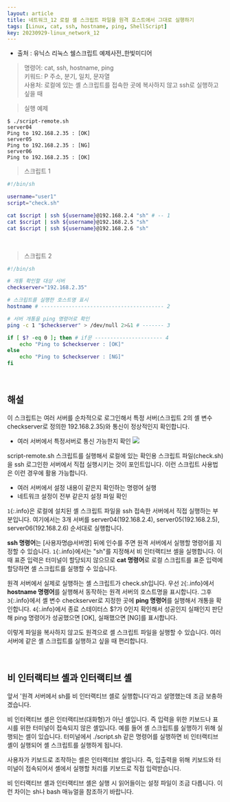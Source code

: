 ```yaml
---
layout: article
title: 네트워크_12 로컬 셸 스크립트 파일을 원격 호스트에서 그대로 실행하기
tags: [Linux, cat, ssh, hostname, ping, ShellScript]
key: 20230929-linux_network_12
---
```


- 출처 : 유닉스 리눅스 쉘스크립트 예제사전_한빛미디어

> 명령어: cat, ssh, hostname, ping  
> 키워드: P 주소, 분기, 일치, 문자열   
> 사용처: 로컬에 있는 셸 스크립트를 접속한 곳에 복사하지 않고 ssh로 실행하고 싶을 때  

> 실행 예제  

```
$ ./script-remote.sh
server04
Ping to 192.168.2.35 : [OK]
server05
Ping to 192.168.2.35 : [NG]
server06
Ping to 192.168.2.35 : [OK]
```

> 스크립트 1

```bash
#!/bin/sh

username="user1"
script="check.sh"

cat $script | ssh ${username}@192.168.2.4 "sh" # -- 1
cat $script | ssh ${username}@192.168.2.5 "sh"
cat $script | ssh ${username}@192.168.2.6 "sh"
```

&nbsp;

> 스크립트 2

```bash
#!/bin/sh

# 개통 확인할 대상 서버
checkserver="192.168.2.35"

# 스크립트를 실행한 호스트명 표시
hostname # ---------------------------------------- 2

# 서버 개통을 ping 명령어로 확인
ping -c 1 "$checkserver" > /dev/null 2>&1 # ------- 3

if [ $? -eq 0 ]; then # if문 ---------------------- 4
    echo "Ping to $checkserver : [OK]"
else
    echo "Ping to $checkserver : [NG]"
fi
```

&nbsp;
&nbsp;

## **해설** 

이 스크립트는 여러 서버를 순차적으로 로그인해서 특정 서버(스크립트 2의 셸 변수 checkserver로 정의한 192.168.2.35)와 통신이 정상적인지 확인합니다.

- 여러 서버에서 특정서버로 통신 가능한지 확인
<img src='http://drive.google.com/thumbnail?id=1tG4YWn-2gfJqoE31ckDZmMS8QLrL1gMa&sz=w1000' /><br>

script-remote.sh 스크립트를 실행해서 로컬에 있는 확인용 스크립트 파일(check.sh)을 ssh 로그인한 서버에서 직접 실행시키는 것이 포인트입니다. 이런 스크립트 사용법은 이런 경우에 활용 가능합니다.

- 여러 서버에서 설정 내용이 같은지 확인하는 명령어 실행
- 네트워크 설정이 전부 같은지 설정 파일 확인

`1`{:.info}은 로컬에 설치된 셸 스크립트 파일을 ssh 접속한 서버에서 직접 실행하는 부분입니다. 여기에서는 3개 서버를 server04(192.168.2.4), server05(192.168.2.5), server06(192.168.2.6) 순서대로 실행합니다.

**ssh 명령어**는 [사용자명@서버명] 뒤에 인수를 주면 원격 서버에서 실행할 명령어를 지정할 수 있습니다. `1`{:.info}에서는 "sh"를 지정해서 비 인터랙티브 셸을 실행합니다.  이때 표준 입력은 터미널이 할당되지 않으므로 **cat 명령어**로 로컬 스크립트를 표준 입력에 할당하면 셸 스크립트를 실행할 수 있습니다.

원격 서버에서 실제로 실행하는 셸 스크립트가 check.sh입니다. 우선 `2`{:.info}에서 **hostname 명령어**를 실행해서 동작하는 원격 서버의 호스트명을 표시합니다. 그후 `3`{:.info}에서 셸 변수 checkserver로 지정한 곳에 **ping 명령어**를 실행해서 개통을 확인합니다. `4`{:.info}에서 종료 스테이터스 $?가 0인지 확인해서 성공인지 실패인지 판단해 ping 명령어가 성공했으면 [OK], 실패했으면 [NG]를 표시합니다.

이렇게 파일을 복사하지 않고도 원격으로 셸 스크립트 파일을 실행할 수 있습니다. 여러 서버에 같은 셸 스크립트를 실행하고 싶을 때 편리합니다.

&nbsp;
&nbsp;

## **비 인터랙티브 셸과 인터랙티브 셸**

앞서 '원격 서버에서 sh를 비 인터랙티브 셸로 실행합니다'라고 설명했는데 조금 보충하겠습니다.

비 인터랙티브 셸은 인터랙티브(대화형)가 아닌 셸입니다. 즉 입력을 위한 키보드나 표시를 위한 터미널이 접속되지 않은 셸입니다. 예를 들어 셸 스크립트를 실행하기 위해 실행되는 셸이 있습니다. 터미널에서 ./script.sh 같은 명령어를 실행하면 비 인터랙티브 셸이 실행되어 셸 스크립트를 실행하게 됩니다.

사용자가 키보드로 조작하는 셸은 인터랙티브 셸입니다. 즉, 입출력을 위해 키보드와 터미널이 접속되어서 셸에서 실행할 처리를 키보드로 직접 입력받습니다.

비 인터랙티브 셸과 인터랙티브 셸은 실행 시 읽어들이는 설정 파일이 조금 다릅니다. 이런 차이는 sh나 bash 매뉴얼을 참조하기 바랍니다.